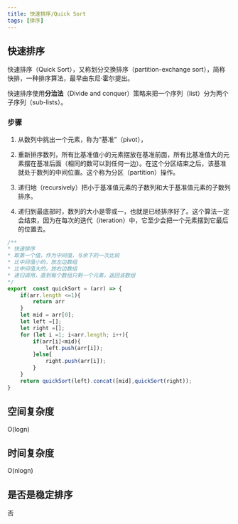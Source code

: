 ```yaml
---
title: 快速排序/Quick Sort
tags: [排序]
---
```


## 快速排序 

快速排序（Quick Sort），又称划分交换排序（partition-exchange sort），简称快排，一种排序算法，最早由东尼·霍尔提出。

快速排序使用**分治法**（Divide and conquer）策略来把一个序列（list）分为两个子序列（sub-lists）。

<!-- more -->

### 步骤
1. 从数列中挑出一个元素，称为“基准”（pivot），

2. 重新排序数列，所有比基准值小的元素摆放在基准前面，所有比基准值大的元素摆在基准后面（相同的数可以到任何一边）。在这个分区结束之后，该基准就处于数列的中间位置。这个称为分区（partition）操作。

3. 递归地（recursively）把小于基准值元素的子数列和大于基准值元素的子数列排序。

4. 递归到最底部时，数列的大小是零或一，也就是已经排序好了。这个算法一定会结束，因为在每次的迭代（iteration）中，它至少会把一个元素摆到它最后的位置去。


```js
/**
* 快速排序
* 取第一个值，作为中间值，与余下的一次比较
* 比中间值小的，放左边数组
* 比中间值大的，放右边数组
* 递归调用，直到每个数组只剩一个元素，返回该数组
*/
export  const quickSort = (arr) => {
    if(arr.length <=1){
    	return arr
    }
    let mid = arr[0];
    let left =[];
    let right =[];
    for (let i =1; i<arr.length; i++){
        if(arr[i]<mid){
        	left.push(arr[i]);
        }else{
        	right.push(arr[i]);
        }
    }
    return quickSort(left).concat([mid],quickSort(right));
}
```

## 空间复杂度

O(logn)

## 时间复杂度

O(nlogn)

## 是否是稳定排序

否
